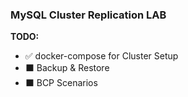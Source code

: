 ### MySQL Cluster Replication LAB

**TODO:**
  - ✅ docker-compose for Cluster Setup
  - ⬛ Backup & Restore
  - ⬛ BCP Scenarios
